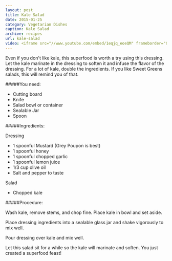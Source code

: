 ```yaml
---
layout: post
title: Kale Salad
date: 2015-01-25
category: Vegetarian Dishes
caption: Kale Salad
archive: recipes
url: kale-salad
video: <iframe src="//www.youtube.com/embed/1eqjq_eoeQM" frameborder="0" allowfullscreen></iframe>
---
```



Even if you don't like kale, this superfood is worth a try using this dressing. Let the kale marinate in the dressing to soften it and infuse the flavor of the dressing. For a lot of kale, double the ingredients. If you like Sweet Greens salads, this will remind you of that.

#####You need:

* Cutting board
* Knife
* Salad bowl or container
* Sealable Jar
* Spoon

#####Ingredients:

Dressing

* 1 spoonful Mustard (Grey Poupon is best)
* 1 spoonful honey
* 1 spoonful chopped garlic
* 1 spoonful lemon juice
* 1/3 cup olive oil
* Salt and pepper to taste

Salad

* Chopped kale

#####Procedure:

Wash kale, remove stems, and chop fine. Place kale in bowl and set aside.

Place dressing ingredients into a sealable glass jar and shake vigorously to mix well. 

Pour dressing over kale and mix well.

Let this salad sit for a while so the kale will marinate and soften. You just created a superfood feast!

